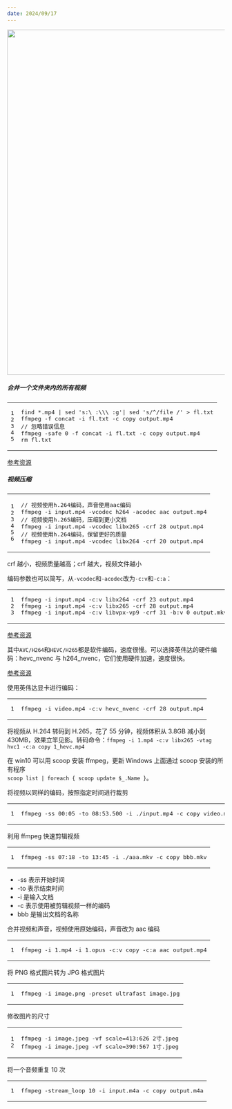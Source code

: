 ```yaml
---
date: 2024/09/17
---
```


<img src="https://data.skywangdev.com/blog/S-9.jpeg" width="800" />


##### [](#合并一个文件夹内的所有视频 "合并一个文件夹内的所有视频")合并一个文件夹内的所有视频

<table><tbody><tr><td class="gutter"><pre><span class="line">1</span><br><span class="line">2</span><br><span class="line">3</span><br><span class="line">4</span><br><span class="line">5</span><br></pre></td><td class="code"><pre><span class="line">find *.mp4 | sed 's:\ :\\\ :g'| sed 's/^/file /' &gt; fl.txt</span><br><span class="line">ffmpeg -f concat -i fl.txt -c copy output.mp4</span><br><span class="line">// 忽略错误信息</span><br><span class="line">ffmpeg -safe 0 -f concat -i fl.txt -c copy output.mp4</span><br><span class="line">rm fl.txt</span><br></pre></td></tr></tbody></table>

[参考资源](https://stackoverflow.com/questions/28922352/how-can-i-merge-all-the-videos-in-a-folder-to-make-a-single-video-file-using-ffm)

##### [](#视频压缩 "视频压缩")视频压缩

<table><tbody><tr><td class="gutter"><pre><span class="line">1</span><br><span class="line">2</span><br><span class="line">3</span><br><span class="line">4</span><br><span class="line">5</span><br><span class="line">6</span><br></pre></td><td class="code"><pre><span class="line">// 视频使用h.264编码，声音使用aac编码</span><br><span class="line">ffmpeg -i input.mp4 -vcodec h264 -acodec aac output.mp4</span><br><span class="line">// 视频使用h.265编码，压缩到更小文档</span><br><span class="line">ffmpeg -i input.mp4 -vcodec libx265 -crf 28 output.mp4</span><br><span class="line">// 视频使用h.264编码，保留更好的质量</span><br><span class="line">ffmpeg -i input.mp4 -vcodec libx264 -crf 20 output.mp4</span><br></pre></td></tr></tbody></table>

crf 越小，视频质量越高；crf 越大，视频文件越小

编码参数也可以简写，从`-vcodec`和`-acodec`改为`-c:v`和`-c:a`：

<table><tbody><tr><td class="gutter"><pre><span class="line">1</span><br><span class="line">2</span><br><span class="line">3</span><br></pre></td><td class="code"><pre><span class="line">ffmpeg -i input.mp4 -c:v libx264 -crf 23 output.mp4</span><br><span class="line">ffmpeg -i input.mp4 -c:v libx265 -crf 28 output.mp4</span><br><span class="line">ffmpeg -i input.mp4 -c:v libvpx-vp9 -crf 31 -b:v 0 output.mkv</span><br></pre></td></tr></tbody></table>

[参考资源](https://slhck.info/video/2017/02/24/crf-guide.html)

其中`AVC/H264`和`HEVC/H265`都是软件编码，速度很慢。可以选择英伟达的硬件编码：hevc_nvenc 与 h264_nvenc，它们使用硬件加速，速度很快。

[参考资源](https://www.bilibili.com/opus/376578377423593855)

使用英伟达显卡进行编码：

<table><tbody><tr><td class="gutter"><pre><span class="line">1</span><br></pre></td><td class="code"><pre><span class="line">ffmpeg -i video.mp4 -c:v hevc_nvenc -crf 28 output.mp4</span><br></pre></td></tr></tbody></table>

将视频从 H.264 转码到 H.265，花了 55 分钟，视频体积从 3.8GB 减小到 430MB，效果立竿见影。转码命令：`ffmpeg -i 1.mp4 -c:v libx265 -vtag hvc1 -c:a copy 1_hevc.mp4`

在 win10 可以用 scoop 安装 ffmpeg，更新 Windows 上面通过 scoop 安装的所有程序  
`scoop list | foreach { scoop update $_.Name }`。

将视频以同样的编码，按照指定时间进行裁剪

<table><tbody><tr><td class="gutter"><pre><span class="line">1</span><br></pre></td><td class="code"><pre><span class="line">ffmpeg -ss 00:05 -to 08:53.500 -i ./input.mp4 -c copy video.mp4</span><br></pre></td></tr></tbody></table>

利用 ffmpeg 快速剪辑视频

<table><tbody><tr><td class="gutter"><pre><span class="line">1</span><br></pre></td><td class="code"><pre><span class="line">ffmpeg -ss 07:18 -to 13:45 -i ./aaa.mkv -c copy bbb.mkv</span><br></pre></td></tr></tbody></table>

- \-ss 表示开始时间
- \-to 表示结束时间
- \-i 是输入文档
- \-c 表示使用被剪辑视频一样的编码
- bbb 是输出文档的名称

合并视频和声音，视频使用原始编码，声音改为 aac 编码

<table><tbody><tr><td class="gutter"><pre><span class="line">1</span><br></pre></td><td class="code"><pre><span class="line">ffmpeg -i 1.mp4 -i 1.opus -c:v copy -c:a aac output.mp4</span><br></pre></td></tr></tbody></table>

将 PNG 格式图片转为 JPG 格式图片

<table><tbody><tr><td class="gutter"><pre><span class="line">1</span><br></pre></td><td class="code"><pre><span class="line">ffmpeg -i image.png -preset ultrafast image.jpg</span><br></pre></td></tr></tbody></table>

修改图片的尺寸

<table><tbody><tr><td class="gutter"><pre><span class="line">1</span><br><span class="line">2</span><br></pre></td><td class="code"><pre><span class="line">ffmpeg -i image.jpeg -vf scale=413:626 2寸.jpeg</span><br><span class="line">ffmpeg -i image.jpeg -vf scale=390:567 1寸.jpeg</span><br></pre></td></tr></tbody></table>

将一个音频重复 10 次

<table><tbody><tr><td class="gutter"><pre><span class="line">1</span><br></pre></td><td class="code"><pre><span class="line">ffmpeg -stream_loop 10 -i input.m4a -c copy output.m4a</span><br></pre></td></tr></tbody></table>
